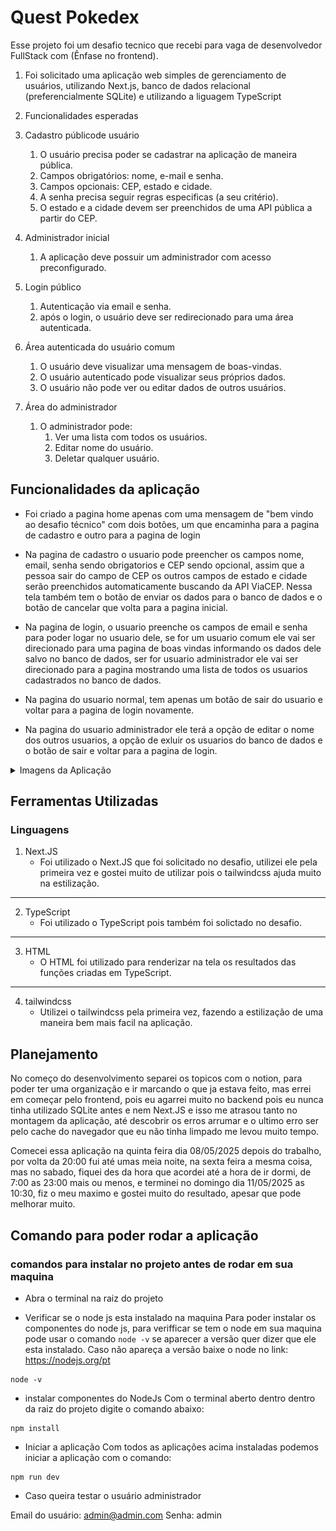 # Quest Pokedex
Esse projeto foi um desafio tecnico que recebi para vaga de desenvolvedor FullStack com (Ênfase no frontend).

1. Foi solicitado uma aplicação web simples de gerenciamento de usuários, utilizando Next.js, banco de dados relacional (preferencialmente SQLite) e utilizando a liguagem TypeScript

2. Funcionalidades esperadas

1. Cadastro públicode usuário
    1. O usuário precisa poder se cadastrar na aplicação de maneira pública.
    2. Campos obrigatórios: nome, e-mail e senha.
    3. Campos opcionais: CEP, estado e cidade.
    4. A senha precisa seguir regras especificas (a seu critério).
    5. O estado e a cidade devem ser preenchidos de uma API pública a partir do CEP.
2. Administrador inicial
    1. A aplicação deve possuir um administrador com acesso preconfigurado.
3. Login público
    1. Autenticação via email e senha.
    2. após o login, o usuário deve ser redirecionado para uma área autenticada.
4. Área autenticada do usuário comum
    1. O usuário deve visualizar uma mensagem de boas-vindas.
    2. O usuário autenticado pode visualizar seus próprios dados.
    3. O usuário não pode ver ou editar dados de outros usuários.
5. Área do administrador
    1. O administrador pode:
        1. Ver uma lista com todos os usuários.
        2. Editar nome do usuário.
        3. Deletar qualquer usuário.

## Funcionalidades da aplicação
- Foi criado a pagina home apenas com uma mensagem de "bem vindo ao desafio técnico" com dois botões, um que encaminha para a pagina de cadastro e outro para a pagina de login

- Na pagina de cadastro o usuario pode preencher os campos nome, email, senha sendo obrigatorios e CEP sendo opcional, assim que a pessoa sair do campo de CEP os outros campos de estado e cidade serão preenchidos automaticamente buscando da API ViaCEP. Nessa tela também tem o botão de enviar os dados para o banco de dados e o botão de cancelar que volta para a pagina inicial.

- Na pagina de login, o usuario preenche os campos de email e senha para poder logar no usuario dele, se for um usuario comum ele vai ser direcionado para uma pagina de boas vindas informando os dados dele salvo no banco de dados, ser for usuario administrador ele vai ser direcionado para a pagina mostrando uma lista de todos os usuarios cadastrados no banco de dados.

- Na pagina do usuario normal, tem apenas um botão de sair do usuario e voltar para a pagina de login novamente.

- Na pagina do usuario administrador ele terá a opção de editar o nome dos outros usuarios, a opção de exluir os usuarios do banco de dados e o botão de sair e voltar para a pagina de login.


<details>
<summary>Imagens da Aplicação</summary>

<img src='./images/tela-inicial.png' alt='Print da tela inicial' />

<img src='./images/tela-cadastro.png' alt='Print da tela de cadastro' />

<img src='./images/tela-login.png' alt='Print da tela de login' />

<img src='./images/tela-usuario-comum.png' alt='Print da tela do usuario comum' />

<img src='./images/tela-usuario-adm.png' alt='Print da tela do usuario administrador' />
</details>

## Ferramentas Utilizadas
### Linguagens
1. Next.JS
    - Foi utilizado o Next.JS que foi solicitado no desafio, utilizei ele pela primeira vez e gostei muito de utilizar pois o tailwindcss ajuda muito na estilização.

---

2. TypeScript
    - Foi utilizado o TypeScript pois também foi solictado no desafio.
    
---

3. HTML
    - O HTML foi utilizado para renderizar na tela os resultados das funções criadas em TypeScript.
    
---

4. tailwindcss
    - Utilizei o tailwindcss pela primeira vez, fazendo a estilização de uma maneira bem mais facil na aplicação.

## Planejamento
No começo do desenvolvimento separei os topicos com o notion, para poder ter uma organização e ir marcando o que ja estava feito, mas errei em começar pelo frontend, pois eu agarrei muito no backend pois eu nunca tinha utilizado SQLite antes e nem Next.JS e isso me atrasou tanto no montagem da aplicação, até descobrir os erros arrumar e o ultimo erro ser pelo cache do navegador que eu não tinha limpado me levou muito tempo.

Comecei essa aplicação na quinta feira dia 08/05/2025 depois do trabalho, por volta da 20:00 fui até umas meia noite, na sexta feira a mesma coisa, mas no sabado, fiquei des da hora que acordei até a hora de ir dormi, de 7:00 as 23:00 mais ou menos, e terminei no domingo dia 11/05/2025 as 10:30, fiz o meu maximo e gostei muito do resultado, apesar que pode melhorar muito.

## Comando para poder rodar a aplicação
### comandos para instalar no projeto antes de rodar em sua maquina
- Abra o terminal na raiz do projeto

- Verificar se o node js esta instalado na maquina
Para poder instalar os componentes do node js, para verifficar se tem o node em sua maquina pode usar o comando `node -v` se aparecer a versão quer dizer que ele esta instalado. Caso não apareça a versão baixe o node no link: https://nodejs.org/pt
    
```
node -v
```

- instalar componentes do NodeJs
Com o terminal aberto dentro dentro da raiz do projeto digite o comando abaixo:
    
```
npm install
```

- Iniciar a aplicação
Com todos as aplicações acima instaladas podemos iniciar a aplicação com o comando:
    
```
npm run dev
```

- Caso queira testar o usuário administrador

Email do usuário: admin@admin.com
Senha: admin 